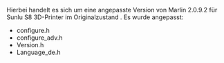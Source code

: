 Hierbei handelt es sich um eine angepasste Version von Marlin 2.0.9.2 für Sunlu S8 3D-Printer im Originalzustand .
Es wurde angepasst:
- configure.h
- configure_adv.h
- Version.h
- Language_de.h
